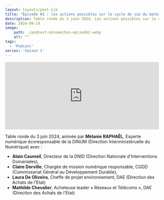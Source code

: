 ```yaml
---
layout: layouts/post.njk
title: "Épisode #2 : les actions possibles sur le cycle de vie du matériel"
description: Table ronde du 3 juin 2024, Les actions possibles sur le cycle de vie du matériel avec Laura De Oliveira, Mathilde Chevalier, Claire Dorville et Alain Caumeil.
date: 2024-09-14
image:
    path: ./podcast-minumechos-episode2.webp
    alt: ""
tags:
  - 'Podcast'
series: 'Saison 1'
---
```

<!-- intégration Acast -->

<iframe src="https://embed.acast.com/$/669e18c83847f8c1a590bc69/66e4043451960f14a80b1b5f?" frameBorder="0" width="100%" height="220px" allow="autoplay"></iframe>

<!-- légende du podcast-->

<!-- forcer un saut de ligne-->
</br>

Table ronde du 3 juin 2024, animée par **Mélanie RAPHAÊL**, Experte numérique écoresponsable de la DINUM (Direction Interministéruelle du Numérique) avec :
* **Alain Caumeil**, Directeur de la DNID (Direction Nationale d'Interventions Domaniales),
* **Claire Dorville**, Chargée de mission numérique responsable, CGDD (Commissariat Général au Développement Durable),
* **Laura De Oliveira**, Cheffe de projet environnement, DAE (Direction des Achats de l'Etat)
* **Mathilde Chevalier**, Acheteuse leader « Réseaux et Télécoms », DAE (Direction des Achats de l'Etat)



